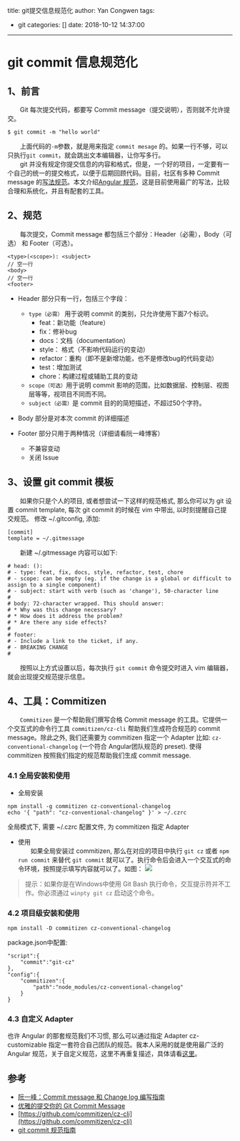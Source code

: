 title: git提交信息规范化
author: Yan Congwen
tags:
  - git
categories: []
date: 2018-10-12 14:37:00
---
# git commit 信息规范化

## 1、前言
&emsp;&emsp;Git 每次提交代码，都要写 Commit message（提交说明），否则就不允许提交。
```
$ git commit -m "hello world"
```
&emsp;&emsp;上面代码的`-m`参数，就是用来指定 `commit mesage` 的。如果一行不够，可以只执行`git commit`，就会跳出文本编辑器，让你写多行。   
&emsp;&emsp;git 并没有规定你提交信息的内容和格式，但是，一个好的项目，一定要有一个自己的统一的提交格式，以便于后期回顾代码。目前，社区有多种 Commit message 的[写法规范](https://github.com/ajoslin/conventional-changelog/blob/master/conventions)。本文介绍[Angular 规范](https://docs.google.com/document/d/1QrDFcIiPjSLDn3EL15IJygNPiHORgU1_OOAqWjiDU5Y/edit#heading=h.greljkmo14y0)，这是目前使用最广的写法，比较合理和系统化，并且有配套的工具。

## 2、规范
&emsp;&emsp;每次提交，Commit message 都包括三个部分：Header（必需），Body（可选） 和 Footer（可选）。
```
<type>(<scope>): <subject>
// 空一行
<body>
// 空一行
<footer>
```
- Header 部分只有一行，包括三个字段：
    - `type（必需）` 用于说明 commit 的类别，只允许使用下面7个标识。
        + feat：新功能（feature）
        + fix：修补bug
        + docs：文档（documentation）
        + style： 格式（不影响代码运行的变动）
        + refactor：重构（即不是新增功能，也不是修改bug的代码变动）
        + test：增加测试
        + chore：构建过程或辅助工具的变动    
    - `scope（可选）`用于说明 commit 影响的范围，比如数据层、控制层、视图层等等，视项目不同而不同。    
    - `subject（必需）`是 commit 目的的简短描述，不超过50个字符。

- Body 部分是对本次 commit 的详细描述
- Footer 部分只用于两种情况（详细请看阮一峰博客）
    - 不兼容变动
    - 关闭 Issue 

## 3、设置 git commit 模板
&emsp;&emsp;如果你只是个人的项目, 或者想尝试一下这样的规范格式, 那么你可以为 git 设置 commit template, 每次 git commit 的时候在 vim 中带出, 以时刻提醒自己提交规范。 
修改 ~/.gitconfig, 添加:
```
[commit]
template = ~/.gitmessage
```
&emsp;&emsp;新建 ~/.gitmessage 内容可以如下:
```
# head: (): 
# - type: feat, fix, docs, style, refactor, test, chore
# - scope: can be empty (eg. if the change is a global or difficult to assign to a single component)
# - subject: start with verb (such as 'change'), 50-character line
#
# body: 72-character wrapped. This should answer:
# * Why was this change necessary?
# * How does it address the problem?
# * Are there any side effects?
#
# footer: 
# - Include a link to the ticket, if any.
# - BREAKING CHANGE
#
```
&emsp;&emsp;按照以上方式设置以后，每次执行 `git commit` 命令提交时进入 vim 编辑器，就会出现提交规范提示信息。

## 4、工具：Commitizen
&emsp;&emsp;`Commitizen` 是一个帮助我们撰写合格 Commit message 的工具。它提供一个交互式的命令行工具 `commitizen/cz-cli` 帮助我们生成符合规范的 commit message。除此之外, 我们还需要为 commitizen 指定一个 Adapter 比如: `cz-conventional-changelog` (一个符合 Angular团队规范的 preset). 使得 commitizen 按照我们指定的规范帮助我们生成 commit message.

### 4.1 全局安装和使用
- 全局安装
```
npm install -g commitizen cz-conventional-changelog
echo '{ "path": "cz-conventional-changelog" }' > ~/.czrc
```
全局模式下, 需要 ~/.czrc 配置文件, 为 commitizen 指定 Adapter

- 使用    
&emsp;&emsp;如果全局安装过 commitizen, 那么在对应的项目中执行 `git cz` 或者 `npm run commit` 来替代 `git commit` 就可以了。执行命令后会进入一个交互式的命令环境，按照提示填写内容就可以了。如图：
![](https://img.yancongwen.cn/18-10-9/88873392.jpg)
> 提示：如果你是在Windows中使用 Git Bash 执行命令，交互提示符并不工作。你必须通过 `winpty git cz` 启动这个命令。

### 4.2 项目级安装和使用
```
npm install -D commitizen cz-conventional-changelog
```
package.json中配置:
```
"script":{
    "commit":"git-cz"
},
"config":{
    "commitizen":{
        "path":"node_modules/cz-conventional-changelog"
    }
}
```

### 4.3 自定义 Adapter
也许 Angular 的那套规范我们不习惯, 那么可以通过指定 Adapter cz-customizable 指定一套符合自己团队的规范。我本人采用的就是使用最广泛的 Angular 规范，关于自定义规范，这里不再重复描述，具体请看[这里](http://chuansong.me/n/2233522251134)。

## 参考
- [阮一峰：Commit message 和 Change log 编写指南](http://www.ruanyifeng.com/blog/2016/01/commit_message_change_log.html)
- [优雅的提交你的 Git Commit Message](http://chuansong.me/n/2233522251134)
- [https://github.com/commitizen/cz-cli](https://github.com/commitizen/cz-cli)
- [git commit 规范指南](https://segmentfault.com/a/1190000009048911)